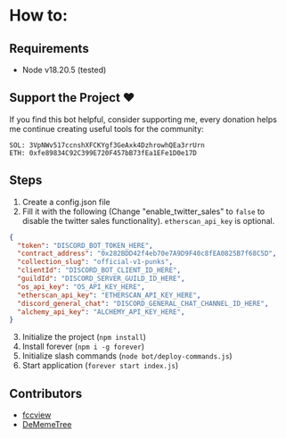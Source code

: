 # How to:

## Requirements

- Node v18.20.5 (tested)

## Support the Project ❤️

If you find this bot helpful, consider supporting me, every donation helps me continue creating useful tools for the community:

```
SOL: 3VpNWv517ccnshXFCKYgf3GeAxk4DzhrowhQEa3rrUrn
ETH: 0xfe89834C92C399E720F457bB73fEa1EFe1D0e17D
```

## Steps

1. Create a config.json file
2. Fill it with the following (Change "enable_twitter_sales" to `false` to disable the twitter sales functionality). `etherscan_api_key` is optional.

```json
{
  "token": "DISCORD_BOT_TOKEN_HERE",
  "contract_address": "0x282BDD42f4eb70e7A9D9F40c8fEA0825B7f68C5D",
  "collection_slug": "official-v1-punks",
  "clientId": "DISCORD_BOT_CLIENT_ID_HERE",
  "guildId": "DISCORD_SERVER_GUILD_ID_HERE",
  "os_api_key": "OS_API_KEY_HERE",
  "etherscan_api_key": "ETHERSCAN_API_KEY_HERE",
  "discord_general_chat": "DISCORD_GENERAL_CHAT_CHANNEL_ID_HERE",
  "alchemy_api_key": "ALCHEMY_API_KEY_HERE",
}
```

3. Initialize the project (`npm install`)
4. Install forever (`npm i -g forever`)
5. Initialize slash commands (`node bot/deploy-commands.js`)
6. Start application (`forever start index.js`)

## Contributors

- [fccview](https://twitter.com/fccview)
- [DeMemeTree](https://twitter.com/dmt_eth)
